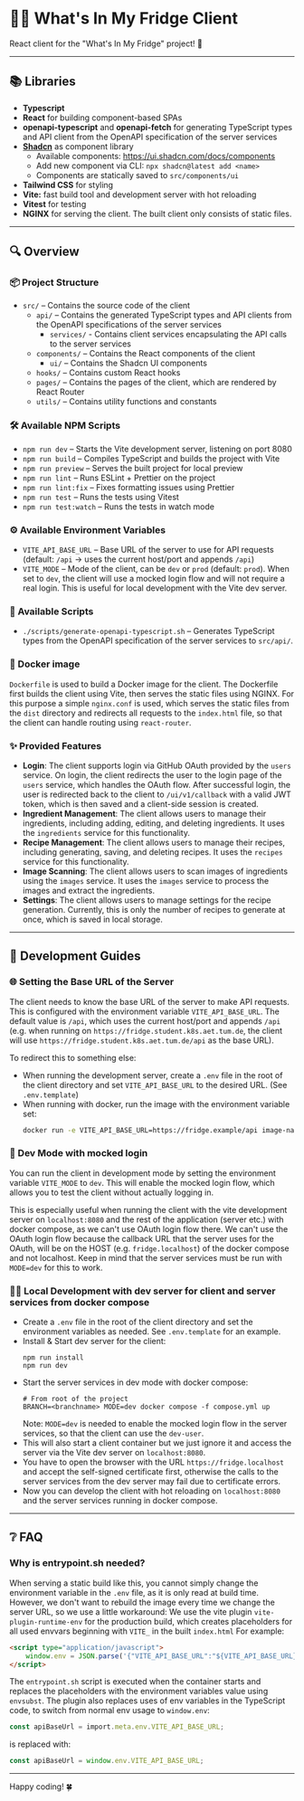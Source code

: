 # 🧑‍🍳 What's In My Fridge Client

React client for the "What's In My Fridge" project! 🚀

---

## 📚 Libraries

- **Typescript**
- **React** for building component-based SPAs
- **openapi-typescript** and **openapi-fetch** for generating TypeScript types and API client from the OpenAPI specification of the server services
- **[Shadcn](https://ui.shadcn.com/)** as component library
    - Available components: https://ui.shadcn.com/docs/components
    - Add new component via CLI: `npx shadcn@latest add <name>`
    - Components are statically saved to `src/components/ui`
- **Tailwind CSS** for styling
- **Vite:** fast build tool and development server with hot reloading
- **Vitest** for testing
- **NGINX** for serving the client. The built client only consists of static files.

---

## 🔍 Overview

### 📦 Project Structure
- `src/` – Contains the source code of the client
  - `api/` – Contains the generated TypeScript types and API clients from the OpenAPI specifications of the server services
    - `services/` - Contains client services encapsulating the API calls to the server services
  - `components/` – Contains the React components of the client
    - `ui/` – Contains the Shadcn UI components
  - `hooks/` – Contains custom React hooks
  - `pages/` – Contains the pages of the client, which are rendered by React Router
  - `utils/` – Contains utility functions and constants

### 🛠️ Available NPM Scripts

- `npm run dev` – Starts the Vite development server, listening on port 8080
- `npm run build` – Compiles TypeScript and builds the project with Vite
- `npm run preview` – Serves the built project for local preview
- `npm run lint` – Runs ESLint + Prettier on the project
- `npm run lint:fix` – Fixes formatting issues using Prettier
- `npm run test` – Runs the tests using Vitest
- `npm run test:watch` – Runs the tests in watch mode

### ⚙️ Available Environment Variables
- `VITE_API_BASE_URL` – Base URL of the server to use for API requests (default: `/api` -> uses the current host/port and appends `/api`)
- `VITE_MODE` – Mode of the client, can be `dev` or `prod` (default: `prod`).
  When set to `dev`, the client will use a mocked login flow and will not require a real login. This is useful for local
  development with the Vite dev server.

### 🧰 Available Scripts

- `./scripts/generate-openapi-typescript.sh` – Generates TypeScript types from the OpenAPI specification of the server
  services to `src/api/`.

### 🐳 Docker image
`Dockerfile` is used to build a Docker image for the client. The Dockerfile first builds the client using Vite, then serves the static files using NGINX.
For this purpose a simple `nginx.conf` is used, which serves the static files from the `dist` directory and redirects all requests to the `index.html` file, so that the client can handle routing using `react-router`.

### ✨ Provided Features 
- **Login**: The client supports login via GitHub OAuth provided by the `users` service. On login, the client redirects the user to the login page of the `users` service, which handles the OAuth flow. After successful login, the user is redirected back to the client to `/ui/v1/callback` with a valid JWT token, which is then saved and a client-side session is created.
- **Ingredient Management**: The client allows users to manage their ingredients, including adding, editing, and deleting ingredients. It uses the `ingredients` service for this functionality.
- **Recipe Management**: The client allows users to manage their recipes, including generating, saving, and deleting recipes. It uses the `recipes` service for this functionality.
- **Image Scanning**: The client allows users to scan images of ingredients using the `images` service. It uses the `images` service to process the images and extract the ingredients.
- **Settings**: The client allows users to manage settings for the recipe generation. Currently, this is only the number of recipes to generate at once, which is saved in local storage.

---

## 📘 Development Guides

### 🌐 Setting the Base URL of the Server

The client needs to know the base URL of the server to make API requests.
This is configured with the environment variable `VITE_API_BASE_URL`.
The default value is `/api`, which uses the current host/port and appends `/api` (e.g. when running on
`https://fridge.student.k8s.aet.tum.de`, the client will use `https://fridge.student.k8s.aet.tum.de/api` as the base
URL).

To redirect this to something else:

- When running the development server, create a `.env` file in the root of the client directory and set `VITE_API_BASE_URL` to the desired URL. (See `.env.template`)
- When running with docker, run the image with the environment variable set:
    ```bash
    docker run -e VITE_API_BASE_URL=https://fridge.example/api image-name
    ```

### ‍🔐 Dev Mode with mocked login

You can run the client in development mode by setting the environment variable `VITE_MODE` to `dev`.
This will enable the mocked login flow, which allows you to test the client without actually logging in.

This is especially useful when running the client with the vite development server on `localhost:8080`
and the rest of the application (server etc.) with docker compose, as we can't use OAuth login flow there. We can't use
the OAuth login flow because the callback URL that the
server uses for the OAuth, will be on the HOST (e.g. `fridge.localhost`) of the docker compose and not localhost. Keep in mind that
the server services must be run with `MODE=dev` for this to work.

### 🧑‍💻 Local Development with dev server for client and server services from docker compose

- Create a `.env` file in the root of the client directory and set the environment variables as needed.
  See `.env.template` for an example.
- Install & Start dev server for the client:
    ```shell
    npm run install
    npm run dev
    ```
- Start the server services in dev mode with docker compose:
    ```shell
    # From root of the project
    BRANCH=<branchname> MODE=dev docker compose -f compose.yml up
    ```
    Note: `MODE=dev` is needed to enable the mocked login flow in the server services, so that the client can use the `dev-user`.
- This will also start a client container but we just ignore it and access the server via the Vite dev server on `localhost:8080`.
- You have to open the browser with the URL `https://fridge.localhost` and accept the self-signed certificate first, otherwise the calls to the server services from the dev server may fail due to certificate errors.
- Now you can develop the client with hot reloading on `localhost:8080` and the server services running in docker compose.

---

## ❔  FAQ

### Why is entrypoint.sh needed?
When serving a static build like this, you cannot simply change the environment variable in the `.env` file, as it is
only read at build time.
However, we don't want to rebuild the image every time we change the server URL, so we use a little workaround:
We use the vite plugin `vite-plugin-runtime-env` for the production build, which creates placeholders for all used
envvars beginning with `VITE_` in the built
`index.html`
For example:
```html
<script type="application/javascript">
    window.env = JSON.parse('{"VITE_API_BASE_URL":"${VITE_API_BASE_URL}"}');
</script>
```
The `entrypoint.sh` script is executed when the container starts and replaces the placeholders with the environment
variables value using `envsubst`. The plugin also replaces uses of env variables in the TypeScript code, to switch
from normal env usage to `window.env`:
```typescript
const apiBaseUrl = import.meta.env.VITE_API_BASE_URL;
```
is replaced with:
```typescript
const apiBaseUrl = window.env.VITE_API_BASE_URL;
```


---

Happy coding! 🍀

